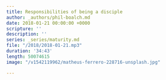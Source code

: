 ```yaml
---
title: Responsibilities of being a disciple
author: _authors/phil-boalch.md
date: 2018-01-21 00:00:00 +0000
scripture: ''
description: ''
series: _series/maturity.md
file: "/2018/2018-01-21.mp3"
duration: '34:43'
length: 50074615
image: "/v1542119962/matheus-ferrero-228716-unsplash.jpg"

---
```


